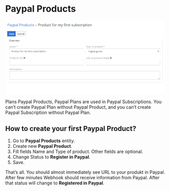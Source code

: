# Paypal Products
![Paypal Products](../../images/paypal-products.png "Paypal Products")

Plans Paypal Products, Paypal Plans are used in Paypal Subscriptions. You can’t create Paypal Plan without Paypal Product, and you can’t create Paypal Subscription without Paypal Plan. 

## How to create your first Paypal Product?
1.	Go to **Paypal Products** entity. 
2.	Create new **Paypal Product**.
3.	Fill fields Name and Type of product. Other fields are optional. 
4.	Change Status to **Register in Paypal**.
5.	Save.

That’s all. You should almost immediately see URL to your produkt in Paypal. After few minutes Webhook should receive information from Paypal. After that status will change to **Registered in Paypal**.
